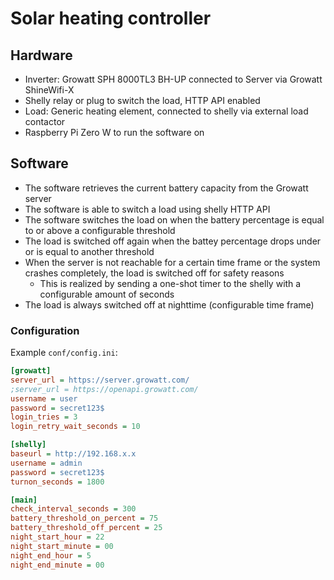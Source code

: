 # Solar heating controller

## Hardware

- Inverter: Growatt SPH 8000TL3 BH-UP connected to Server via Growatt ShineWifi-X
- Shelly relay or plug to switch the load, HTTP API enabled
- Load: Generic heating element, connected to shelly via external load contactor
- Raspberry Pi Zero W to run the software on
 
## Software

- The software retrieves the current battery capacity from the Growatt server
- The software is able to switch a load using shelly HTTP API
- The software switches the load on when the battery percentage is equal to or above a configurable threshold
- The load is switched off again when the battey percentage drops under or is equal to another threshold
- When the server is not reachable for a certain time frame or the system crashes completely, the load is switched off for safety reasons
  - This is realized by sending a one-shot timer to the shelly with a configurable amount of seconds
- The load is always switched off at nighttime (configurable time frame)

### Configuration

Example `conf/config.ini`:

```ini
[growatt]
server_url = https://server.growatt.com/
;server_url = https://openapi.growatt.com/
username = user
password = secret123$
login_tries = 3
login_retry_wait_seconds = 10

[shelly]
baseurl = http://192.168.x.x
username = admin
password = secret123$
turnon_seconds = 1800

[main]
check_interval_seconds = 300
battery_threshold_on_percent = 75
battery_threshold_off_percent = 25
night_start_hour = 22
night_start_minute = 00
night_end_hour = 5
night_end_minute = 00
```